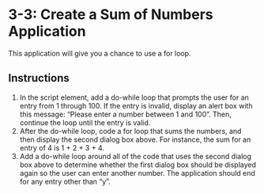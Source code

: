 # 3-3: Create a Sum of Numbers Application
This application will give you a chance to use a for loop.
## Instructions
1. In the script element, add a do-while loop that prompts the user for an entry from 1 through 100. If the entry is invalid, display an alert box with this message: “Please enter a number between 1 and 100”. Then, continue the loop until the entry is valid.
2. After the do-while loop, code a for loop that sums the numbers, and then display the second dialog box above. For instance, the sum for an entry of 4 is 1 + 2 + 3 + 4.
3. Add a do-while loop around all of the code that uses the second dialog box above to determine whether the first dialog box should be displayed again so the user can enter another number. The application should end for any entry other than “y”.